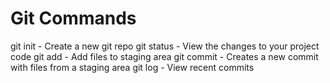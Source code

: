 # Git Commands

git init - Create a new git repo
git status - View the changes to your project code
git add - Add files to staging area
git commit - Creates a new commit with files from a staging area
git log - View recent commits

